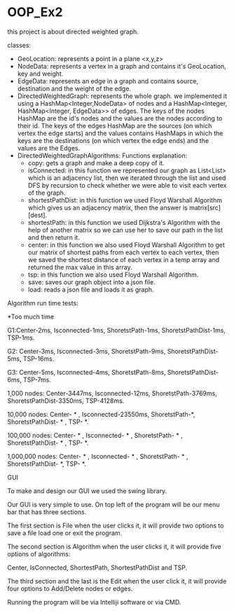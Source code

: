# OOP_Ex2

this project is about directed weighted graph.

classes: 
  * GeoLocation: represents a point in a plane <x,y,z>
  * NodeData: represents a vertex in a graph and contains it's GeoLocation, key and weight.
  * EdgeData: represents an edge in a graph and contains source, destination and the weight of the edge.
  * DirectedWeightedGraph: represents the whole graph. we implemented it using a HashMap<Integer,NodeData> of nodes and a HashMap<Integer, HashMap<Integer, EdgeData>> of edges.     The keys of the nodes HashMap are the id's nodes and the values are the nodes according to their id. 
    The keys of the edges HashMap are the sources (on which vertex the edge starts) and the values contains HashMaps in which the keys are the destinations (on which vertex the     edge ends) and the values are the Edges.
  * DirectedWeightedGraphAlgorithms:
    Functions explanation: 
    - copy: gets a graph and make a deep copy of it. 
    - isConnected: in this function we represented our graph as List<List<Integer>> which is an adjacency list, then we iterated through the list and used DFS by                     recursion to check whether we were able to visit each vertex of the graph.
    - shortestPathDist: in this function we used Floyd Warshall Algorithm which gives us an adjacency matrix, then the answer is matrix[src][dest].
    - shortestPath: in this function we used Dijkstra's Algorithm with the help of another matrix so we can use her to save our path in the list and then return it. 
    - center: in this function we also used Floyd Warshall Algorithm to get our matrix of shortest paths from each vertex to each vertex, then we saved the shortest distance of       each vertex in a temp array and returned the max value in this array.
    - tsp: in this function we also used Floyd Warshall Algorithm.
    - save: saves our graph object into a json file.
    - load: reads a json file and loads it as graph.
 
Algorithm run time tests:
 
 *Too much time
 
 G1:Center-2ms, Isconnected-1ms, ShoretstPath-1ms, ShoretstPathDist-1ms, TSP-1ms.
 
 G2: Center-3ms, Isconnected-3ms, ShoretstPath-9ms, ShoretstPathDist-5ms, TSP-16ms.
 
 G3: Center-5ms, Isconnected-4ms, ShoretstPath-8ms, ShoretstPathDist-6ms, TSP-7ms.
 
 1,000 nodes: Center-3447ms, Isconnected-12ms, ShoretstPath-3769ms, ShoretstPathDist-3350ms, TSP-4128ms.
 
 10,000 nodes: Center- * , Isconnected-23550ms, ShoretstPath-*, ShoretstPathDist- * , TSP- *.
 
 100,000 nodes: Center- * , Isconnected- * , ShoretstPath- * , ShoretstPathDist- * , TSP- *.
 
 1,000,000 nodes: Center- * , Isconnected- * , ShoretstPath- * , ShoretstPathDist- *, TSP- *.
 
GUI
 
To make and design our GUI we used the swing library.
 
Our GUI is  very simple to use. On top left of the program will be our menu bar that has three sections.
 
The first section is File when the user clicks it, it will provide two options to save a file load one or exit the program.
 
The second section is Algorithm when the user clicks it, it will provide five options of algorithms:
 
Center, IsConnected, ShortestPath, ShortestPathDist and TSP.
 
The third section and the last is the Edit when the user click it, it will provide four options to Add/Delete nodes or edges.
 
Running the program will be via Intelliji software or via CMD.
 
